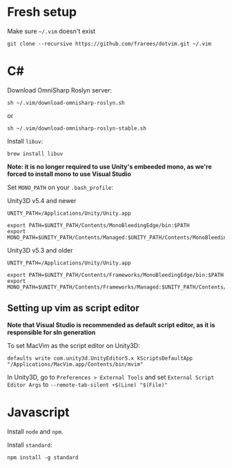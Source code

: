 # Fresh setup

Make sure `~/.vim` doesn't exist

```
git clone --recursive https://github.com/frarees/dotvim.git ~/.vim
```

# C#

Download OmniSharp Roslyn server:

```
sh ~/.vim/download-omnisharp-roslyn.sh
```

or

```
sh ~/.vim/download-omnisharp-roslyn-stable.sh
```

Install `libuv`:

```
brew install libuv
```

__Note: it is no longer required to use Unity's embeeded mono, as we're forced to install mono to use Visual Studio__

Set `MONO_PATH` on your `.bash_profile`:

Unity3D v5.4 and newer

```
UNITY_PATH=/Applications/Unity/Unity.app

export PATH=$UNITY_PATH/Contents/MonoBleedingEdge/bin:$PATH
export MONO_PATH=$UNITY_PATH/Contents/Managed:$UNITY_PATH/Contents/MonoBleedingEdge/lib/mono/4.5:$UNITY_PATH/Contents/Mono/lib/mono/2.0
```

Unity3D v5.3 and older

```
UNITY_PATH=/Applications/Unity/Unity.app

export PATH=$UNITY_PATH/Contents/Frameworks/MonoBleedingEdge/bin:$PATH
export MONO_PATH=$UNITY_PATH/Contents/Frameworks/Managed:$UNITY_PATH/Contents/Frameworks/MonoBleedingEdge/lib/mono/4.5
```

## Setting up vim as script editor

__Note that Visual Studio is recommended as default script editor, as it is responsible for sln generation__

To set MacVim as the script editor on Unity3D:

```
defaults write com.unity3d.UnityEditor5.x kScriptsDefaultApp "/Applications/MacVim.app/Contents/bin/mvim"
```

In Unity3D, go to `Preferences > External Tools` and set `External Script Editor Args` to `--remote-tab-silent +$(Line) "$(File)"`

# Javascript

Install `node` and `npm`.

Install `standard`:

```
npm install -g standard
```
